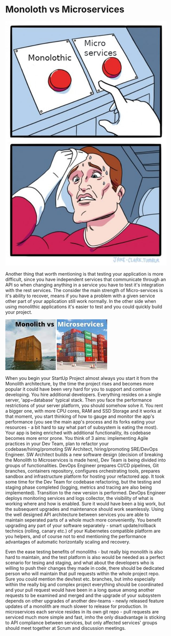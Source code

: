 # Monoloth vs Microservices


![Monoloth-vs-Microservices](./img/Monoloth-vs-Microservices.jpg)

Another thing that worth mentioning is that testing your application is more difficult, since you have independent services that communicate through an API so when changing anything in a service you have to test it's integration with the rest services.
The consider the main strength of Micro-services is it's ability to recover, means if you have a problem with a given service other part of your application still work normally.
In the other side when using monolithic applications it's easier to test and you could quickly build your project.

![Monoloth-vs-Microservices](./img/Monolith-vs-Microservices-2.png)

When you begin your StartUp Project almost always you start it from the Monolith architecture, by the time the project rises and becomes more popular it could have been very hard for you to support and continue developing. You hire additional developers. Everything resides on a single server, 'app+database' typical stack. Then you face the performance restrictions of your server platform, you should somehow solve it. You rent a bigger one, with more CPU cores, RAM and SSD Storage and it works at that moment, you start thinking of how to gauge and monitor the app's performance (you see the main app's process and its forks eating your resources - a bit hard to say what part of subsystem is eating the most). Your app is being enriched with additional functionality, its codebase becomes more error prone. You think of 3 aims: implementing Agile practices in your Dev Team, plan to refactor your codebase/hiring/promoting SW Architect, hiring/promoting SRE/DevOps Engineer. SW Architect builds a new software design (decision of breaking the Monolith to Microservices is made here), Dev Team is being divided into groups of functionalities. DevOps Engineer prepares CI/CD pipelines, Git branches, containers repository, configures orchestrating tools, prepares sandbox and infrastructure platform for hosting your refactored app. It took some time for the Dev Team for codebase refactoring, but the testing and staging phase completed (logging, metrics and tracing are also being implemented). Transition to the new version is performed. DevOps Engineer deploys monitoring services and logs collector, the visibility of what is working where and how is enabled. Sure it would have been a big work, but the subsequent upgrades and maintenance should work seamlessly. Using the well designed API architecture between services you are able to maintain seperated parts of a whole much more conveniently. You benefit upgrading any part of your software separately - smart update/rollback technics (rolling, canary etc.) of your Kubernetes compatible platform are you helpers, and of course not to end mentioning the performance advantages of automatic horizontally scaling and recovery.

Even the ease testing benefits of monoliths - but really big monolith is also hard to maintain, and the test platform is also would be needed as a perfect scenario for tesing and staging, and what about the developers who is willing to push their changes they made in code, there should be dedicated person who will maintain that pull requests within the whole project repo. Sure you could mention the dev/test etc. branches, but imho especially within the really big and complex project everything should be coordinated and your pull request would have been in a long queue among another requests to be examined and merged and the upgrade of your subsystem depends on other upgrades of another dev-teams - newly released feature updates of a monolith are much slower to release for production. In microservices each service resides in its own git repo - pull requests are serviced much more simple and fast, imho the only disadvantage is sticking to API compliance between services, but only affected services' groups should meet together at Scrum and discussion meetings.

